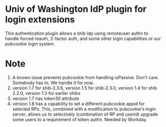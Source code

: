 
# Univ of Washington IdP plugin for login extensions

This authentication plugin allows a shib idp using remoteuser authn to handle forced reauth, 2-factor auth, and some other login capabilities or our pubcookie login system.



# Note 

1. A known issue prevents pubcookie from handling isPassive.  Don't care.  Somebody has to.  We handle it for now.
2. version 1.7 for shib-2.3.6, version 1.5 for shib-2.3.0, version 1.4 for shib 2.2.0,  version 1.3 for earlier shibs
3. version 1.7 has token30 attribute
4. version 1.8 has a capability to set a different pubcookie appid for selected RPs.  This, combined with a modification to pubcookie's login server, allows us to selectively (combination of RP and userid) upgrade some users to a requirement of token authn.  Needed by Workday.




